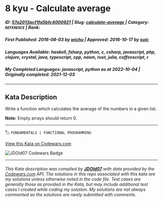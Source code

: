 # 8 kyu - Calculate average 

##### **ID**: [57a2013acf1fa5bfc4000921](https://www.codewars.com/kata/57a2013acf1fa5bfc4000921) | **Slug**: [calculate-average](https://www.codewars.com/kata/57a2013acf1fa5bfc4000921) | **Category**: `REFERENCE` | **Rank**: <span style="color:white">8 kyu</span>

##### **First Published**: 2016-08-03 ***by*** [wichu](https://www.codewars.com/users/wichu) | **Approved**: 2016-10-17 ***by*** [suic](https://www.codewars.com/users/suic)

##### **Languages Available**: haskell, fsharp, python, c, csharp, javascript, php, clojure, crystal, java, typescript, cpp, nasm, rust, julia, coffeescript, r

##### **My Completed Languages**: javascript, python ***as at*** 2022-10-04 | **Originally completed**: 2021-12-03

---

## Kata Description


Write a function which calculates the average of the numbers in a given list.



**Note:** Empty arrays should return 0.

---


🏷 `FUNDAMENTALS | FUNCTIONAL PROGRAMMING`


[View this Kata on Codewars.com](https://www.codewars.com/kata/57a2013acf1fa5bfc4000921)

![](https://www.codewars.com/users/jdold07/badges/large "JDOld07 Codewars Badge")

---

###### *This Kata description was compiled by [**JDOld07**](https://tpstech.dev) with data provided by the [Codewars.com](https://www.codewars.com) API.  The solutions in this repo associated with this kata are my solutions unless otherwise noted in the code file.  Test cases are generally those as provided in the Kata, but may include additional test cases I created while coding my solution.  My solutions are not always commented as the solutions are rarely submitted with comments.*
